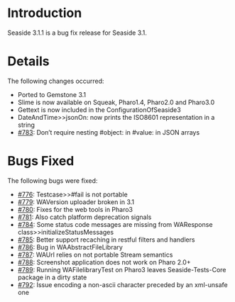 # Introduction #
Seaside 3.1.1 is a bug fix release for Seaside 3.1.

# Details #

The following changes occurred:
  * Ported to Gemstone 3.1
  * Slime is now available on Squeak, Pharo1.4, Pharo2.0 and Pharo3.0
  * Gettext is now included in the ConfigurationOfSeaside3
  * DateAndTime>>jsonOn: now prints the ISO8601 representation in a string
  * [#783](https://github.com/SeasideSt/Seaside/issues/783): Don’t require nesting #object: in #value: in JSON arrays

# Bugs Fixed #

The following bugs were fixed:
  * [#776](https://github.com/SeasideSt/Seaside/issues/776): Testcase>>#fail is not portable
  * [#779](https://github.com/SeasideSt/Seaside/issues/779): WAVersion uploader broken in 3.1
  * [#780](https://github.com/SeasideSt/Seaside/issues/780): Fixes for the web tools in Pharo3
  * [#781](https://github.com/SeasideSt/Seaside/issues/781): Also catch platform deprecation signals
  * [#784](https://github.com/SeasideSt/Seaside/issues/784):   Some status code messages are missing from WAResponse class>>initializeStatusMessages
  * [#785](https://github.com/SeasideSt/Seaside/issues/785): Better support recaching in restful filters and handlers
  * [#786](https://github.com/SeasideSt/Seaside/issues/786): Bug in WAAbstractFileLibrary
  * [#787](https://github.com/SeasideSt/Seaside/issues/787): WAUrl relies on not portable Stream semantics
  * [#788](https://github.com/SeasideSt/Seaside/issues/788): Screenshot application does not work on Pharo 2.0+
  * [#789](https://github.com/SeasideSt/Seaside/issues/789):   Running WAFilelibraryTest on Pharo3 leaves Seaside-Tests-Core package in a dirty state
  * [#792](https://github.com/SeasideSt/Seaside/issues/792): Issue encoding a non-ascii character preceded by an xml-unsafe one
